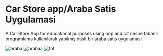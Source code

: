# Car Store app/Araba Satis Uygulamasi
 A Car Store App for educational purposes using oop and c# 
nesne tabanlı programlama kullanılarak yapılmış basit bir araba satış uygulaması.

![araba](https://github.com/blackforklift/Car-Store-app-Araba-Satis-Uygulamasi/assets/81161466/33827d29-edd2-4bef-bd8c-5b5fc32a0c34)
![arabaa](https://github.com/blackforklift/Car-Store-app-Araba-Satis-Uygulamasi/assets/81161466/cc59ec83-5328-4966-9811-912f75b24f01)
![fat](https://github.com/blackforklift/Car-Store-app-Araba-Satis-Uygulamasi/assets/81161466/8a669ea6-618c-47e6-9332-f366b2bbbee8)

